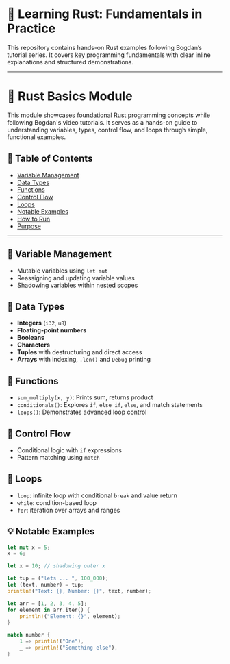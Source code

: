 # 🦀 Learning Rust: Fundamentals in Practice

This repository contains hands-on Rust examples following Bogdan’s tutorial series. It covers key programming fundamentals with clear inline explanations and structured demonstrations.

---
# 🧠 Rust Basics Module

This module showcases foundational Rust programming concepts while following Bogdan's video tutorials. It serves as a hands-on guide to understanding variables, types, control flow, and loops through simple, functional examples.

## 🧭 Table of Contents

- [Variable Management](#variable-management)
- [Data Types](#data-types)
- [Functions](#functions)
- [Control Flow](#control-flow)
- [Loops](#loops)
- [Notable Examples](#notable-examples)
- [How to Run](#how-to-run)
- [Purpose](#purpose)

---

## 📝 Variable Management

- Mutable variables using `let mut`
- Reassigning and updating variable values
- Shadowing variables within nested scopes

## 🔢 Data Types

- **Integers** (`i32`, `u8`)
- **Floating-point numbers**
- **Booleans**
- **Characters**
- **Tuples** with destructuring and direct access
- **Arrays** with indexing, `.len()` and `Debug` printing

## 🧮 Functions

- `sum_multiply(x, y)`: Prints sum, returns product
- `conditionals()`: Explores `if`, `else if`, `else`, and match statements
- `loops()`: Demonstrates advanced loop control

## 🚦 Control Flow

- Conditional logic with `if` expressions
- Pattern matching using `match`

## 🔁 Loops

- `loop`: infinite loop with conditional `break` and value return
- `while`: condition-based loop
- `for`: iteration over arrays and ranges

## 💡 Notable Examples

```rust
let mut x = 5;
x = 6;

let x = 10; // shadowing outer x

let tup = ("lets ... ", 100_000);
let (text, number) = tup;
println!("Text: {}, Number: {}", text, number);

let arr = [1, 2, 3, 4, 5];
for element in arr.iter() {
    println!("Element: {}", element);
}

match number {
    1 => println!("One"),
    _ => println!("Something else"),
}
```
